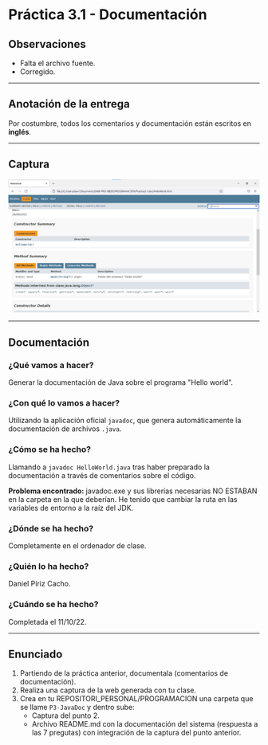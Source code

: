 # Práctica 3.1 - Documentación

## Observaciones

+ Falta el archivo fuente.
+ Corregido.

---

## Anotación de la entrega

Por costumbre, todos los comentarios y documentación están escritos en **inglés**.

---

## Captura

![Captura donde se muestra la documentación abierta en Mozilla Firefox](./img/captura.png)

---

## Documentación

### ¿Qué vamos a hacer?

Generar la documentación de Java sobre el  programa "Hello world".

### ¿Con qué lo vamos a hacer?

Utilizando la aplicación oficial `javadoc`, que genera automáticamente la documentación de archivos `.java`.

### ¿Cómo se ha hecho?

Llamando a `javadoc HelloWorld.java` tras haber preparado la documentación a través de comentarios sobre el código.

**Problema encontrado:** javadoc.exe y sus librerías necesarias NO ESTABAN en la carpeta en la que deberían. He tenido que cambiar la ruta en las variables de entorno a la raíz del JDK.

### ¿Dónde se ha hecho?

Completamente en el ordenador de clase.

### ¿Quién lo ha hecho?

Daniel Píriz Cacho.

### ¿Cuándo se ha hecho?

Completada el 11/10/22.

---

## Enunciado

1. Partiendo de la práctica anterior, documentala (comentarios de documentación).
2. Realiza una captura de la web generada con tu clase.
3. Crea en tu REPOSITORI_PERSONAL/PROGRAMACION una carpeta que se llame `P3-JavaDoc` y dentro sube:
   + Captura del punto 2.
   + Archivo README.md con la documentación del sistema (respuesta a las 7 pregutas) con integración de la captura del punto anterior.